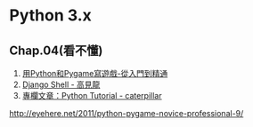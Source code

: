 # Python 3.x

## Chap.04(看不懂)

1. [用Python和Pygame寫遊戲-從入門到精通](http://eyehere.net/2011/python-pygame-novice-professional-index/)
1. [Django Shell - 高見龍](http://blog.eddie.com.tw/2011/10/19/django-shell/)
1. [專欄文章：Python Tutorial - caterpillar](http://openhome.cc/Gossip/CodeData/PythonTutorial/)

http://eyehere.net/2011/python-pygame-novice-professional-9/
